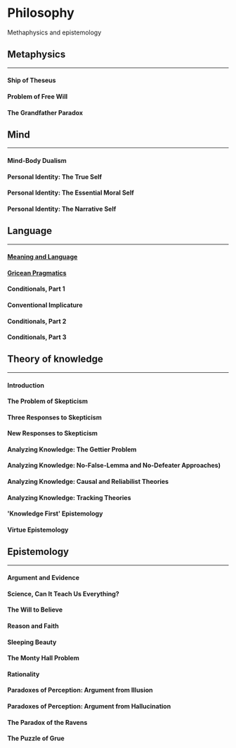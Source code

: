 # Philosophy

Methaphysics and epistemology

## Metaphysics
---
#### Ship of Theseus
#### Problem of Free Will
#### The Grandfather Paradox

## Mind
---
#### Mind-Body Dualism
#### Personal Identity: The True Self
#### Personal Identity: The Essential Moral Self
#### Personal Identity: The Narrative Self

## Language
---
#### [Meaning and Language](language/meaning_and_language.md)

#### [Gricean Pragmatics](gricean_pragmatics.md)

#### Conditionals, Part 1

#### Conventional Implicature

#### Conditionals, Part 2

#### Conditionals, Part 3

## Theory of knowledge
---
#### Introduction
#### The Problem of Skepticism
#### Three Responses to Skepticism
#### New Responses to Skepticism
#### Analyzing Knowledge: The Gettier Problem
#### Analyzing Knowledge: No-False-Lemma and No-Defeater Approaches)
#### Analyzing Knowledge: Causal and Reliabilist Theories
#### Analyzing Knowledge: Tracking Theories
#### 'Knowledge First' Epistemology
#### Virtue Epistemology

## Epistemology
---
#### Argument and Evidence
#### Science, Can It Teach Us Everything?
#### The Will to Believe
#### Reason and Faith
#### Sleeping Beauty
#### The Monty Hall Problem
#### Rationality
#### Paradoxes of Perception: Argument from Illusion
#### Paradoxes of Perception: Argument from Hallucination
#### The Paradox of the Ravens
#### The Puzzle of Grue
